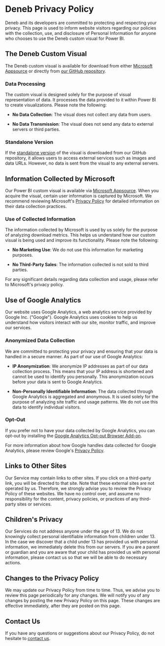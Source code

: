 # Deneb Privacy Policy

Deneb and its developers are committed to protecting and respecting your privacy. This page is used to inform website visitors regarding our policies with the collection, use, and disclosure of Personal Information for anyone who chooses to use the Deneb custom visual for Power BI.

## The Deneb Custom Visual

The Deneb custom visual is available for download from either [Microsoft Appsource](https://appsource.microsoft.com/) or directly from [our GitHub repository](https://github.com/deneb-viz/deneb).

### Data Processing

The custom visual is designed solely for the purpose of visual representation of data. It processes the data provided to it within Power BI to create visualizations. Please note the following:

- **No Data Collection**: The visual does not collect any data from users.

- **No Data Transmission**: The visual does not send any data to external servers or third parties.

### Standalone Version

If the [standalone version](/getting-started#standalone-version) of the visual is downloaded from our GitHub repository, it allows users to access external services such as images and data URLs. However, no data is sent from the visual to any external servers.

## Information Collected by Microsoft

Our Power BI custom visual is available via [Microsoft Appsource](https://appsource.microsoft.com/). When you acquire the visual, certain user information is captured by Microsoft. We recommend reviewing Microsoft's [Privacy Policy](https://privacy.microsoft.com/en-us/privacystatement) for detailed information on their data collection practices.

### Use of Collected Information

The information collected by Microsoft is used by us solely for the purpose of analyzing download metrics. This helps us understand how our custom visual is being used and improve its functionality. Please note the following:

- **No Marketing Use**: We do not use this information for marketing purposes.

- **No Third-Party Sales**: The information collected is not sold to third parties.

For any significant details regarding data collection and usage, please refer to Microsoft's privacy policy.

## Use of Google Analytics

Our website uses Google Analytics, a web analytics service provided by Google Inc. ("Google"). Google Analytics uses cookies to help us understand how visitors interact with our site, monitor traffic, and improve our services.

### Anonymized Data Collection

We are committed to protecting your privacy and ensuring that your data is handled in a secure manner. As part of our use of Google Analytics:

- **IP Anonymization**: We anonymize IP addresses as part of our data collection process. This means that your IP address is shortened and cannot be used to identify you personally. This anonymization occurs before your data is sent to Google Analytics.

- **Non-Personally Identifiable Information**: The data collected through Google Analytics is aggregated and anonymous. It is used solely for the purpose of analyzing site traffic and usage patterns. We do not use this data to identify individual visitors.

### Opt-Out

If you prefer not to have your data collected by Google Analytics, you can opt-out by installing the [Google Analytics Opt-out Browser Add-on](https://tools.google.com/dlpage/gaoptout).

For more information about how Google handles data collected for Google Analytics, please review Google's [Privacy Policy](https://policies.google.com/privacy).

## Links to Other Sites

Our Service may contain links to other sites. If you click on a third-party link, you will be directed to that site. Note that these external sites are not operated by us. Therefore, we strongly advise you to review the Privacy Policy of these websites. We have no control over, and assume no responsibility for the content, privacy policies, or practices of any third-party sites or services.

## Children's Privacy

Our Services do not address anyone under the age of 13. We do not knowingly collect personal identifiable information from children under 13. In the case we discover that a child under 13 has provided us with personal information, we immediately delete this from our servers. If you are a parent or guardian and you are aware that your child has provided us with personal information, please contact us so that we will be able to do necessary actions.

## Changes to the Privacy Policy

We may update our Privacy Policy from time to time. Thus, we advise you to review this page periodically for any changes. We will notify you of any changes by posting the new Privacy Policy on this page. These changes are effective immediately, after they are posted on this page.

## Contact Us

If you have any questions or suggestions about our Privacy Policy, do not hesitate to [contact us](/community/contributors#active-team).
